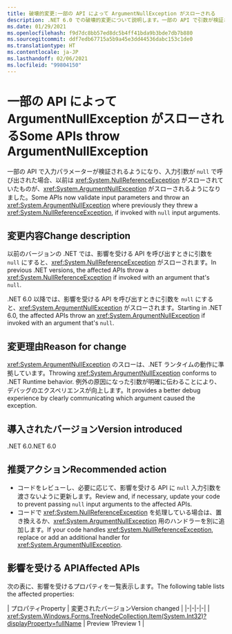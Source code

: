 ```yaml
---
title: 破壊的変更:一部の API によって ArgumentNullException がスローされる
description: .NET 6.0 での破壊的変更について説明します。一部の API で引数が検証され、ArgumentNullException がスローされるようになりました。
ms.date: 01/29/2021
ms.openlocfilehash: f9d7dc8bb57ed8dc5b4ff41bda9b3bde7db7b880
ms.sourcegitcommit: ddf7edb67715a5b9a45e3dd44536dabc153c1de0
ms.translationtype: HT
ms.contentlocale: ja-JP
ms.lasthandoff: 02/06/2021
ms.locfileid: "99804150"
---
```

# <a name="some-apis-throw-argumentnullexception"></a><span data-ttu-id="f801f-103">一部の API によって ArgumentNullException がスローされる</span><span class="sxs-lookup"><span data-stu-id="f801f-103">Some APIs throw ArgumentNullException</span></span>

<span data-ttu-id="f801f-104">一部の API で入力パラメーターが検証されるようになり、入力引数が `null` で呼び出された場合、以前は <xref:System.NullReferenceException> がスローされていたものが、<xref:System.ArgumentNullException> がスローされるようになりました。</span><span class="sxs-lookup"><span data-stu-id="f801f-104">Some APIs now validate input parameters and throw an <xref:System.ArgumentNullException> where previously they threw a <xref:System.NullReferenceException>, if invoked with `null` input arguments.</span></span>

## <a name="change-description"></a><span data-ttu-id="f801f-105">変更内容</span><span class="sxs-lookup"><span data-stu-id="f801f-105">Change description</span></span>

<span data-ttu-id="f801f-106">以前のバージョンの .NET では、影響を受ける API を呼び出すときに引数を `null` にすると、<xref:System.NullReferenceException> がスローされます。</span><span class="sxs-lookup"><span data-stu-id="f801f-106">In previous .NET versions, the affected APIs throw a <xref:System.NullReferenceException> if invoked with an argument that's `null`.</span></span>

<span data-ttu-id="f801f-107">.NET 6.0 以降では、影響を受ける API を呼び出すときに引数を `null` にすると、<xref:System.ArgumentNullException> がスローされます。</span><span class="sxs-lookup"><span data-stu-id="f801f-107">Starting in .NET 6.0, the affected APIs throw an <xref:System.ArgumentNullException> if invoked with an argument that's `null`.</span></span>

## <a name="reason-for-change"></a><span data-ttu-id="f801f-108">変更理由</span><span class="sxs-lookup"><span data-stu-id="f801f-108">Reason for change</span></span>

<span data-ttu-id="f801f-109"><xref:System.ArgumentNullException> のスローは、.NET ランタイムの動作に準拠しています。</span><span class="sxs-lookup"><span data-stu-id="f801f-109">Throwing <xref:System.ArgumentNullException> conforms to .NET Runtime behavior.</span></span> <span data-ttu-id="f801f-110">例外の原因になった引数が明確に伝わることにより、デバッグのエクスペリエンスが向上します。</span><span class="sxs-lookup"><span data-stu-id="f801f-110">It provides a better debug experience by clearly communicating which argument caused the exception.</span></span>

## <a name="version-introduced"></a><span data-ttu-id="f801f-111">導入されたバージョン</span><span class="sxs-lookup"><span data-stu-id="f801f-111">Version introduced</span></span>

<span data-ttu-id="f801f-112">.NET 6.0</span><span class="sxs-lookup"><span data-stu-id="f801f-112">.NET 6.0</span></span>

## <a name="recommended-action"></a><span data-ttu-id="f801f-113">推奨アクション</span><span class="sxs-lookup"><span data-stu-id="f801f-113">Recommended action</span></span>

- <span data-ttu-id="f801f-114">コードをレビューし、必要に応じて、影響を受ける API に `null` 入力引数を渡さないように更新します。</span><span class="sxs-lookup"><span data-stu-id="f801f-114">Review and, if necessary, update your code to prevent passing `null` input arguments to the affected APIs.</span></span>
- <span data-ttu-id="f801f-115">コードで <xref:System.NullReferenceException> を処理している場合は、置き換えるか、<xref:System.ArgumentNullException> 用のハンドラーを別に追加します。</span><span class="sxs-lookup"><span data-stu-id="f801f-115">If your code handles <xref:System.NullReferenceException>, replace or add an additional handler for <xref:System.ArgumentNullException>.</span></span>

## <a name="affected-apis"></a><span data-ttu-id="f801f-116">影響を受ける API</span><span class="sxs-lookup"><span data-stu-id="f801f-116">Affected APIs</span></span>

<span data-ttu-id="f801f-117">次の表に、影響を受けるプロパティを一覧表示します。</span><span class="sxs-lookup"><span data-stu-id="f801f-117">The following table lists the affected properties:</span></span>

| <span data-ttu-id="f801f-118">プロパティ</span><span class="sxs-lookup"><span data-stu-id="f801f-118">Property</span></span> | <span data-ttu-id="f801f-119">変更されたバージョン</span><span class="sxs-lookup"><span data-stu-id="f801f-119">Version changed</span></span> |
|-|-|-|-|
| <xref:System.Windows.Forms.TreeNodeCollection.Item(System.Int32)?displayProperty=fullName> | <span data-ttu-id="f801f-120">Preview 1</span><span class="sxs-lookup"><span data-stu-id="f801f-120">Preview 1</span></span> |

<!--

### Affected APIs

- `P:System.Windows.Forms.TreeNodeCollection.Item(System.Int32)`

### Category

Windows Forms

-->
